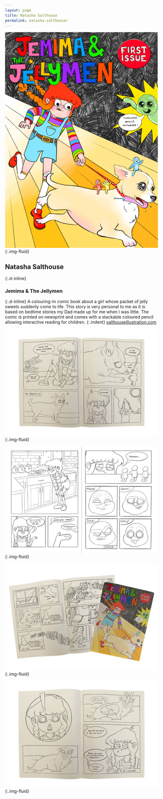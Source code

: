 ```yaml
---
layout: page
title: Natasha Salthouse
permalink: natasha-salthouse/
---
```

![Front cover artwork for a children's interactive comic featuring an illustration of a girl and dog](../images/natasha_salthouse_01.jpg "Comic book publication"){:.img-fluid}
## Natasha Salthouse
{:.d-inline}
### Jemima & The Jellymen
{:.d-inline}
A colouring-in comic book about a girl whose packet of jelly sweets suddenly come to life. This story is very personal to me as it is based on bedtime stories my Dad made up for me when I was little. The comic is printed on newsprint and comes with a stackable coloured pencil allowing interactive reading for children.
{:.indent}
[salthouseillustration.com](https://salthouseillustration.com/)

![Comic book spread showing panel drawing artwork](../images/natasha_salthouse_02.jpg "Comic book publication artwork"){:.img-fluid}

![Panel artwork from a comic book publication](../images/natasha_salthouse_03.jpg "Comic book publication artwork"){:.img-fluid}

![Photograph of comic book cover and inside spread](../images/natasha_salthouse_04.jpg "Comic book publication artwork"){:.img-fluid}

![Comic book spread showing panel drawing artwork](../images/natasha_salthouse_05.jpg "Comic book publication artwork"){:.img-fluid}
